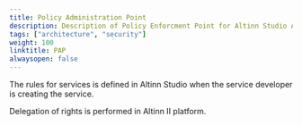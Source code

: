 ```yaml
---
title: Policy Administration Point
description: Description of Policy Enforcment Point for Altinn Studio Apps
tags: ["architecture", "security"]
weight: 100
linktitle: PAP
alwaysopen: false
---
```


The rules for services is defined in Altinn Studio when the service developer is creating the service.

Delegation of rights is performed in Altinn II platform. 














